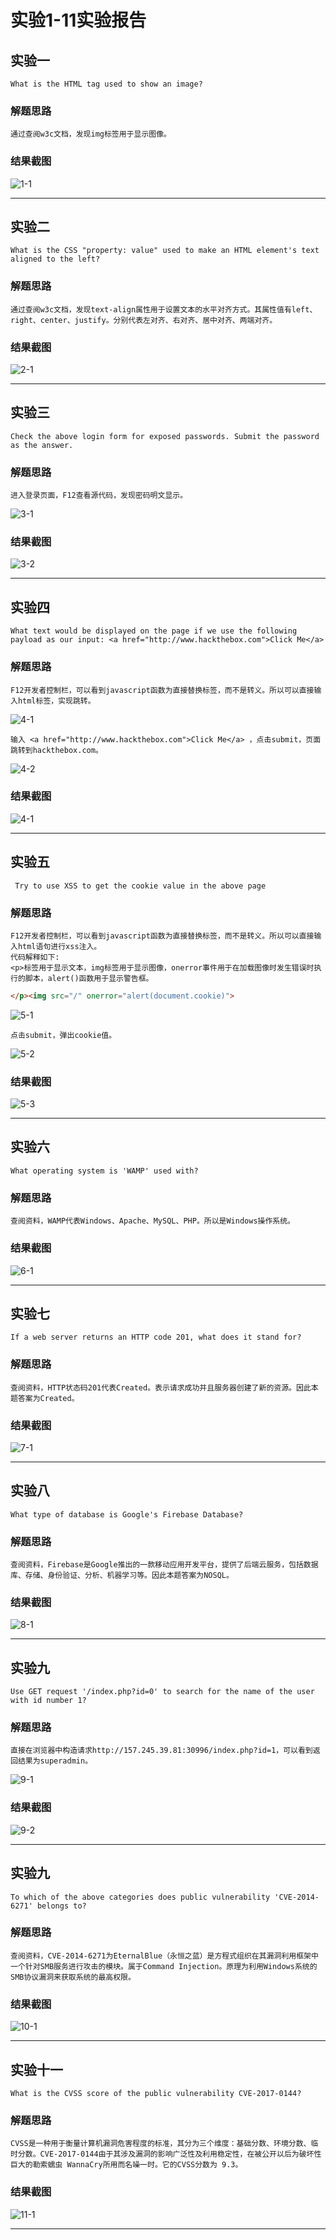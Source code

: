 # 实验1-11实验报告

## 实验一

```blank
What is the HTML tag used to show an image?
```

### 解题思路

```blank
通过查阅w3c文档，发现img标签用于显示图像。
```

### 结果截图

![1-1](img/1-1.png)

---

## 实验二

```blank
What is the CSS "property: value" used to make an HTML element's text aligned to the left?
```

### 解题思路

```blank
通过查阅w3c文档，发现text-align属性用于设置文本的水平对齐方式。其属性值有left、right、center、justify。分别代表左对齐、右对齐、居中对齐、两端对齐。
```

### 结果截图

![2-1](/img/2-1.png)

---

## 实验三

```blank
Check the above login form for exposed passwords. Submit the password as the answer.
```

### 解题思路

```blank
进入登录页面，F12查看源代码，发现密码明文显示。
```

![3-1](/img/3-3.png)

### 结果截图

![3-2](/img/3-4.png)

---

## 实验四

```blank
What text would be displayed on the page if we use the following payload as our input: <a href="http://www.hackthebox.com">Click Me</a>
```

### 解题思路

```blank
F12开发者控制栏，可以看到javascript函数为直接替换标签，而不是转义。所以可以直接输入html标签，实现跳转。
```

![4-1](/img/4-2.png)

```blank
输入 <a href="http://www.hackthebox.com">Click Me</a> ，点击submit，页面跳转到hackthebox.com。
```

![4-2](/img/4-3.png)

### 结果截图

![4-1](/img/4-4.png)

---

## 实验五

```blank
 Try to use XSS to get the cookie value in the above page
```

### 解题思路

```blank
F12开发者控制栏，可以看到javascript函数为直接替换标签，而不是转义。所以可以直接输入html语句进行xss注入。
代码解释如下:
<p>标签用于显示文本，img标签用于显示图像，onerror事件用于在加载图像时发生错误时执行的脚本，alert()函数用于显示警告框。
```

```html
</p><img src="/" onerror="alert(document.cookie)">
```

![5-1](/img/5-2.png)

```blank
点击submit，弹出cookie值。
```

![5-2](/img/5-3.png)

### 结果截图

![5-3](/img/5-4.png)

---

## 实验六

```blank
What operating system is 'WAMP' used with?
```

### 解题思路

```blank
查阅资料，WAMP代表Windows、Apache、MySQL、PHP。所以是Windows操作系统。
```

### 结果截图

![6-1](/img/6-1.png)

---

## 实验七

```blank
If a web server returns an HTTP code 201, what does it stand for?
```

### 解题思路

```blank
查阅资料，HTTP状态码201代表Created。表示请求成功并且服务器创建了新的资源。因此本题答案为Created。
```

### 结果截图

![7-1](/img/7-1.png)

---

## 实验八

```blank
What type of database is Google's Firebase Database?
```

### 解题思路

```blank
查阅资料，Firebase是Google推出的一款移动应用开发平台，提供了后端云服务，包括数据库、存储、身份验证、分析、机器学习等。因此本题答案为NOSQL。
```

### 结果截图

![8-1](/img/8-1.png)

---

## 实验九

```blank
Use GET request '/index.php?id=0' to search for the name of the user with id number 1?
```

### 解题思路

```blank
直接在浏览器中构造请求http://157.245.39.81:30996/index.php?id=1，可以看到返回结果为superadmin。
```

![9-1](/img/9-3.png)

### 结果截图

![9-2](/img/9-4.png)

---

## 实验九

```blank
To which of the above categories does public vulnerability 'CVE-2014-6271' belongs to?
```

### 解题思路

```blank
查阅资料，CVE-2014-6271为EternalBlue（永恒之蓝）是方程式组织在其漏洞利用框架中一个针对SMB服务进行攻击的模块。属于Command Injection。原理为利用Windows系统的SMB协议漏洞来获取系统的最高权限。
```

### 结果截图

![10-1](/img/10-1.png)

---

## 实验十一

```blank
What is the CVSS score of the public vulnerability CVE-2017-0144?
```

### 解题思路

```blank
CVSS是一种用于衡量计算机漏洞危害程度的标准，其分为三个维度：基础分数、环境分数、临时分数。CVE-2017-0144由于其涉及漏洞的影响广泛性及利用稳定性，在被公开以后为破坏性巨大的勒索蠕虫 WannaCry所用而名噪一时。它的CVSS分数为 9.3。
```

### 结果截图

![11-1](/img/11-1.png)

---